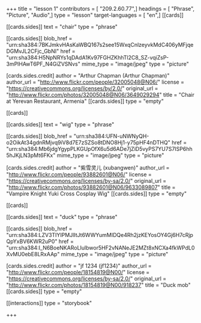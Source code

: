 +++
title = "lesson 1"
contributors = [ "209.2.60.77",]
headings = [ "Phrase", "Picture", "Audio",]
type = "lesson"
target-languages = [ "en",]
[[cards]]

[[cards.sides]]
text = "chair"
type = "phrase"

[[cards.sides]]
blob_href = "urn:sha384:7BKJmkvHAsKaWBQ167s2see15WxqCnlzeyvkMdC406yMFjqeDGMvJL2CFjc_GbNI"
href = "urn:sha384:H5NpNRYs1qDAdA1Kv97FGHZKhhTl2C8_SZ-vqiZsP-3mPlHAwT6PF_N4GiZVSNvs"
mime_type = "image/jpeg"
type = "picture"

[cards.sides.credit]
author = "Arthur Chapman (Arthur Chapman)"
author_url = "http://www.flickr.com/people/32005048@N06/"
license = "https://creativecommons.org/licenses/by/2.0/"
original_url = "http://www.flickr.com/photos/32005048@N06/3649029294"
title = "Chair at Yerevan Restaurant, Armenia"
[[cards.sides]]
type = "empty"

[[cards]]

[[cards.sides]]
text = "wig"
type = "phrase"

[[cards.sides]]
blob_href = "urn:sha384:UFN-uNWNyQH-o2OikAt34gdnRMjvq9iV8d7E7zSZSo8tDNO8Hj1-y75pHF4nDTHQ"
href = "urn:sha384:Mb6jdgYgypPLKGUpOfX6u5d6ADe7jZiD5vyPS7YU7S7ISP6hh5hJKjLN3pMt6FKx"
mime_type = "image/jpeg"
type = "picture"

[cards.sides.credit]
author = "紫雪灵儿 (xubangwen)"
author_url = "http://www.flickr.com/people/93882601@N06/"
license = "https://creativecommons.org/licenses/by-sa/2.0/"
original_url = "http://www.flickr.com/photos/93882601@N06/9633089807"
title = "Vampire Knight Yuki Cross Cosplay Wig"
[[cards.sides]]
type = "empty"

[[cards]]

[[cards.sides]]
text = "duck"
type = "phrase"

[[cards.sides]]
blob_href = "urn:sha384:LZV3TIYIPMJlItJt6WWYumMIDQe4Rh2jzKEYosOY4Gj6H7cRjpQpYxBV6KWR2uP0"
href = "urn:sha384:I_N6BoeNKARoLIulbwor5HF2vNANeJE2MZt8xNCXa4fkWPdL0XvMU0ebE8LRxAAp"
mime_type = "image/jpeg"
type = "picture"

[cards.sides.credit]
author = "jf 1234 (jf1234)"
author_url = "http://www.flickr.com/people/18154819@N00/"
license = "https://creativecommons.org/licenses/by-sa/2.0/"
original_url = "http://www.flickr.com/photos/18154819@N00/918237"
title = "Duck mob"
[[cards.sides]]
type = "empty"

[[interactions]]
type = "storybook"

+++
